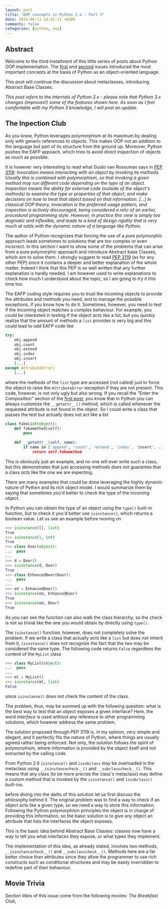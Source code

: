 ```yaml
---
layout: post
title: "OOP concepts in Python 2.x - Part 3"
date: 2014-06-11 14:41:11 +0200
comments: false
categories: [python, oop]
---
```


## Abstract

Welcome to the third installment of this little series of posts about Python OOP implementation. The [first](/blog/2014/03/05/oop-concepts-in-python-2-dot-x-part-1) and [second](/blog/2014/03/10/oop-concepts-in-python-2-dot-x-part-2) issues introduced the most important concepts at the basis of Python as an object-oriented language.

This post will continue the discussion about metaclasses, introducing Abstract Base Classes.

_This post refers to the internals of Python 2.x - please note that Python 3.x changes (improves!) some of the features shown here. As soon as I feel comfortable with my Python 3 knowledge, I will post an update._

## The Inpection Club

As you know, Python leverages polymorphism at its maximum by dealing only with generic references to objects. This makes OOP not an addition to the language but part of its structure from the ground up. Moreover, Python pushes the EAFP appoach, which tries to avoid direct inspection of objects as much as possible.

It is however very interesting to read what Guido van Rossumas says in [PEP 3119](http://legacy.python.org/dev/peps/pep-3119/): _Invocation means interacting with an object by invoking its methods. Usually this is combined with polymorphism, so that invoking a given method may run different code depending on the type of an object. Inspection means the ability for external code (outside of the object's methods) to examine the type or properties of that object, and make decisions on how to treat that object based on that information. [...] In classical OOP theory, invocation is the preferred usage pattern, and inspection is actively discouraged, being considered a relic of an earlier, procedural programming style. However, in practice this view is simply too dogmatic and inflexible, and leads to a kind of design rigidity that is very much at odds with the dynamic nature of a language like Python._

The author of Python recognizes that forcing the use of a pure polymorphic approach leads sometimes to solutions that are too complex or even incorrect. In this section I want to show some of the problems that can arise from a pure polymorphic approach and introduce Abstract base Classes, which aim to solve them. I strongly suggest to read [PEP 3119](http://legacy.python.org/dev/peps/pep-3119/) (as for any other PEP) since it contains a deeper and better explanation of the whole matter. Indeed I think that this PEP is so well written that any further explanation is hardly needed. I am however used to write explanations to check how much I understood about the topic, so I am going to try it this time too.

The EAFP coding style requires you to trust the incoming objects to provide the attributes and methods you need, and to manage the possible exceptions, if you know how to do it. Sometimes, however, you need to test if the incoming object matches a complex behaviour. For example, you could be interested in testing if the object _acts_ like a list, but you quickly realize that the amount of methods a `list` provides is very big and this could lead to odd EAFP code like

``` python
try:
    obj.append
    obj.count
    obj.extend
    obj.index
    obj.insert
    [...]
except AttributeError:
    [...]
```

where the methods of the `list` type are accessed (not called) just to force the object to raise the `AttributeError` exception if they are not present. This code, however, is not only ugly but also wrong. If you recall the "Enter the Composition" section of the [first post](/blog/2014/03/05/oop-concepts-in-python-2-dot-x-part-1), you know that in Python you can always customize the `__getattr__()` method, which is called whenever the requested attribute is not found in the object. So I could write a class that passes the test but actually does not act like a list

``` python
class FakeList(object):
    def fakemethod(self):
        pass
    
    def __getattr__(self, name):
        if name in ['append', 'count', 'extend', 'index`, 'insert', ...]:
            return self.fakemethod
```

This is obviously just an example, and no one will ever write such a class, but this demonstrates that just accessing methods does not guarantee that a class _acts_ like the one we are expecting.

There are many examples that could be done leveraging the highly dynamic nature of Python and its rich object model. I would summarize them by saying that sometimes you'd better to check the type of the incoming object.

In Python you can obtain the type of an object using the `type()` built-in function, but to check it you'd better use `isinstance()`, which returns a boolean value. Let us see an example before moving on

``` python
>>> isinstance([], list)
True
>>> isinstance(1, int)
True
>>> class Door(object):
...  pass
... 
>>> d = Door()
>>> isinstance(d, Door)
True
>>> class EnhancedDoor(Door):
...  pass
... 
>>> ed = EnhancedDoor()
>>> isinstance(ed, EnhancedDoor)
True
>>> isinstance(ed, Door)
True
```

As you can see the function can also walk the class hierarchy, so the check is not so trivial like the one you would obtain by directly using `type()`.

The `isinstance()` function, however, does not completely solve the problem. If we write a class that actually _acts_ like a `list` but does not inherit from it, `isinstance()` does not recognize the fact that the two may be considered the same type. The following code returns `False` regardless the content of the `MyList` class

``` python
>>> class MyList(object):
...  pass
... 
>>> ml = MyList()
>>> isinstance(ml, list)
False
```

since `isinstance()` does not check the content of the class.

The problem, thus, may be summed up with the following question: what is the best way to test that an object exposes a given interface? Here, the word _interface_ is used without any reference to other programming solutions, which however address the same problem.

The solution proposed through PEP 3119 is, in my opinion, very simple and elegant, and it perfectly fits the nature of Python, where things are usually agreed rather being enforced. Not only, the solution follows the spirit of polymorphism, where information is provided by the object itself and not extracted by the calling code.

From Python 2.6 `isinstance()` and `issubclass` may be overloaded in the metaclass using `__isinstancecheck__()` and `__subclasscheck__()`. This means that any class (to be more precise the class's metaclass) may define a custom method that is invoked by the `isinstance()` and `issubclass()` built-ins.

before diving into the dailts of this solution let us first discuss the philosophy behind it. The original problem was to find a way to check if an object acts like a given type, so we need a way to store this information. Following the Python polymorphism principles the object is in charge of providing this information, so the basic solution is to give any object an attribute that lists the interfaces the object exposes.

This is the basic idea behind Abstract Base Classes: classes now have a way to tell you what interfaces they expose, or what types they implement.

The implementation of this idea, as already stated, involves two methods, `__isinstancecheck__()` and `__subclasscheck__()`. Methods here are a far better choice than attributes since they allow the programmer to use rich constructs such as conditional structures and may be easily overridden to redefine part of their behaviour.













## Movie Trivia

Section titles of this issue come from the following movies: _The Breakfast Club_,
